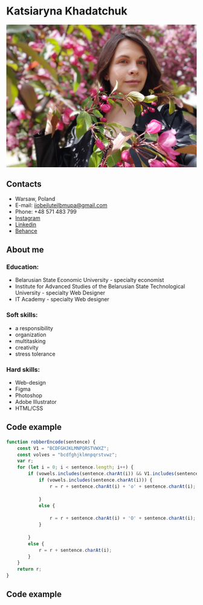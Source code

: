 # **Katsiaryna Khadatchuk**
![ava](img\photo_2022-06-10_20-26-14.jpg)
## **Contacts**
* Warsaw, Poland
* E-mail: iiobejlutejlbmupa@gmail.com
* Phone: +48 571 483 799
* [Instagram](https://www.instagram.com/) 
* [Linkedin](https://www.linkedin.com/in/ekateryna-khodotchuk)
* [Behance](https://www.behance.net/netsu6797)
## **About me**
### Education:
- Belarusian State Economic University - specialty economist
- Institute for Advanced Studies of the Belarusian State Technological University - specialty Web Designer
- IT Academy - specialty Web designer
### Soft skills:
- a responsibility
- organization
- multitasking
- creativity
- stress tolerance
### Hard skills:
- Web-design
- Figma
- Photoshop
- Adobe Illustrator
- HTML/CSS
## **Code example**
```javascript
function robberEncode(sentence) {
    const V1 = "BCDFGHJKLMNPQRSTVWXZ";
    const volves = "bcdfghjklmnpqrstvwz";
    var r;
    for (let i = 0; i < sentence.length; i++) {
        if (vowels.includes(sentence.charAt(i)) && V1.includes(sentence.charAt(i))) {
            if (vowels.includes(sentence.charAt(i))) {
                r = r + sentence.charAt(i) + 'o' + sentence.charAt(i);

            }
            else {

                r = r + sentence.charAt(i) + 'O' + sentence.charAt(i);
            }

        }
        else {
            r = r + sentence.charAt(i);
        }
    }
    return r;
}
```
## **Code example**